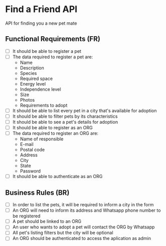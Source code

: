 
# Find a Friend API

API for finding you a new pet mate

## Functional Requirements (FR)

- [ ] It should be able to register a pet
- [ ] The data required to register a pet are:
    - Name
    - Description
    - Species
    - Required space
    - Energy level
    - Independence level
    - Size
    - Photos
    - Requirements to adopt
- [ ] It should be able to list every pet in a city that's available for adoption
- [ ] It should be able to filter pets by its characteristics
- [ ] It should be able to see a pet's details for adoption
- [ ] It should be able to register as an ORG
- [ ] The data required to register an ORG are:
    - Name of responsible
    - E-mail
    - Postal code
    - Address
    - City
    - State
    - Password
- [ ] It should be able to authenticate as an ORG

## Business Rules (BR)

- [ ] In order to list the pets, it will be required to inform a city in the form
- [ ] An ORG will need to inform its address and Whatsapp phone number to be registered
- [ ] A pet should be linked to an ORG
- [ ] An user who wants to adopt a pet will contact the ORG by Whatsapp
- [ ] All pet's listing filters but the city will be optional
- [ ] An ORG should be authenticated to access the aplication as admin
